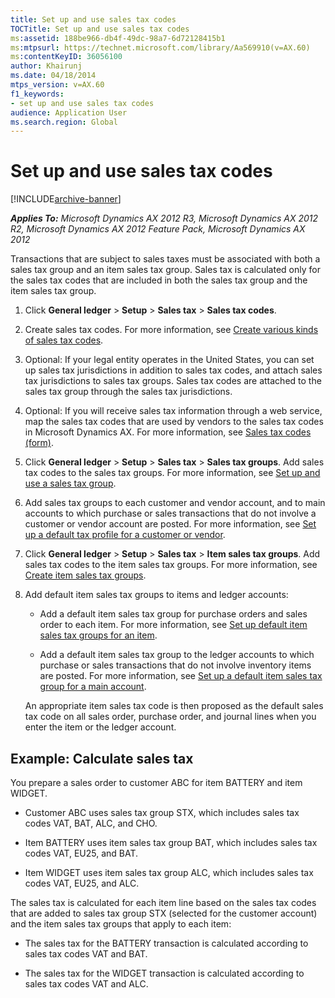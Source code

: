 ```yaml
---
title: Set up and use sales tax codes
TOCTitle: Set up and use sales tax codes
ms:assetid: 188be966-db4f-49dc-98a7-6d72128415b1
ms:mtpsurl: https://technet.microsoft.com/library/Aa569910(v=AX.60)
ms:contentKeyID: 36056100
author: Khairunj
ms.date: 04/18/2014
mtps_version: v=AX.60
f1_keywords:
- set up and use sales tax codes
audience: Application User
ms.search.region: Global
---
```


# Set up and use sales tax codes 


[!INCLUDE[archive-banner](includes/archive-banner.md)]


_**Applies To:** Microsoft Dynamics AX 2012 R3, Microsoft Dynamics AX 2012 R2, Microsoft Dynamics AX 2012 Feature Pack, Microsoft Dynamics AX 2012_

Transactions that are subject to sales taxes must be associated with both a sales tax group and an item sales tax group. Sales tax is calculated only for the sales tax codes that are included in both the sales tax group and the item sales tax group.

1.  Click **General ledger** \> **Setup** \> **Sales tax** \> **Sales tax codes**.

2.  Create sales tax codes. For more information, see [Create various kinds of sales tax codes](create-various-kinds-of-sales-tax-codes.md).

3.  Optional: If your legal entity operates in the United States, you can set up sales tax jurisdictions in addition to sales tax codes, and attach sales tax jurisdictions to sales tax groups. Sales tax codes are attached to the sales tax group through the sales tax jurisdictions.

4.  Optional: If you will receive sales tax information through a web service, map the sales tax codes that are used by vendors to the sales tax codes in Microsoft Dynamics AX. For more information, see [Sales tax codes (form)](https://technet.microsoft.com/library/aa553257\(v=ax.60\)).

5.  Click **General ledger** \> **Setup** \> **Sales tax** \> **Sales tax groups**. Add sales tax codes to the sales tax groups. For more information, see [Set up and use a sales tax group](set-up-and-use-a-sales-tax-group.md).

6.  Add sales tax groups to each customer and vendor account, and to main accounts to which purchase or sales transactions that do not involve a customer or vendor account are posted. For more information, see [Set up a default tax profile for a customer or vendor](set-up-a-default-tax-profile-for-a-customer-or-vendor.md).

7.  Click **General ledger** \> **Setup** \> **Sales tax** \> **Item sales tax groups**. Add sales tax codes to the item sales tax groups. For more information, see [Create item sales tax groups](create-item-sales-tax-groups.md).

8.  Add default item sales tax groups to items and ledger accounts:
    
      - Add a default item sales tax group for purchase orders and sales order to each item. For more information, see [Set up default item sales tax groups for an item](set-up-default-item-sales-tax-groups-for-an-item.md).
    
      - Add a default item sales tax group to the ledger accounts to which purchase or sales transactions that do not involve inventory items are posted. For more information, see [Set up a default item sales tax group for a main account](set-up-a-default-item-sales-tax-group-for-a-main-account.md).
    
    An appropriate item sales tax code is then proposed as the default sales tax code on all sales order, purchase order, and journal lines when you enter the item or the ledger account.

## Example: Calculate sales tax

You prepare a sales order to customer ABC for item BATTERY and item WIDGET.

  - Customer ABC uses sales tax group STX, which includes sales tax codes VAT, BAT, ALC, and CHO.

  - Item BATTERY uses item sales tax group BAT, which includes sales tax codes VAT, EU25, and BAT.

  - Item WIDGET uses item sales tax group ALC, which includes sales tax codes VAT, EU25, and ALC.

The sales tax is calculated for each item line based on the sales tax codes that are added to sales tax group STX (selected for the customer account) and the item sales tax groups that apply to each item:

  - The sales tax for the BATTERY transaction is calculated according to sales tax codes VAT and BAT.

  - The sales tax for the WIDGET transaction is calculated according to sales tax codes VAT and ALC.

  


